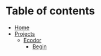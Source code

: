 # Table of contents

* [Home](README.md)
* [Projects]()
  * [Ecodor](projects/ecodor.md)
    * [Begin]()
